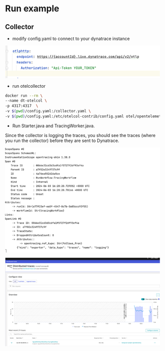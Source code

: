 # Run example



## Collector

- modify config.yaml to connect to your dynatrace instance

![img_2.png](img_2.png)


- run otelcollector 
``` bash
docker run --rm \
--name dt-otelcol \
-p 4317:4317  \
-v $(pwd)/config.yaml:/collector.yaml \
-v $(pwd)/config.yaml:/etc/otelcol-contrib/config.yaml otel/opentelemetry-collector-contrib:0.101.0
```


- Run Starter.java and TracingWorker.java. 

Since the collector is logging the traces, you should see the traces (where you run the collector) 
before they are sent to Dynatrace.

![img.png](img.png)



![img_1.png](img_1.png)


